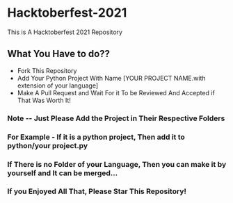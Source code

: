 # Hacktoberfest-2021
This is A Hacktoberfest 2021 Repository
## What You Have to do??
 - Fork This Repository
 - Add Your Python Project With Name [YOUR PROJECT NAME.with extension of your language]
 - Make A Pull Request and Wait For it To be Reviewed And Accepted if That Was Worth It!
 
 ### Note -- Just Please Add the Project in Their Respective Folders
 ### For Example - If it is a python project, Then add it to python/your project.py
 ### If There is no Folder of your Language, Then you can make it by yourself and It can be merged...
 
 ### If you Enjoyed All That, Please Star This Repository!
